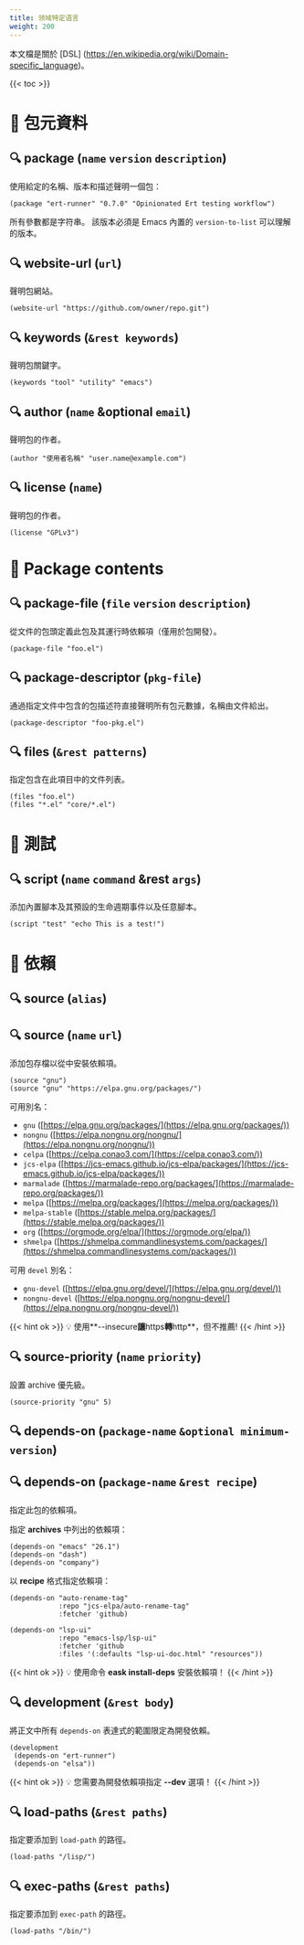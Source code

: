 ```yaml
---
title: 领域特定语言
weight: 200
---
```


本文檔是關於 [DSL] (https://en.wikipedia.org/wiki/Domain-specific_language)。

{{< toc >}}

# 🚩 包元資料

## 🔍 **package** (`name` `version` `description`)

使用給定的名稱、版本和描述聲明一個包：

```elisp
(package "ert-runner" "0.7.0" "Opinionated Ert testing workflow")
```

所有參數都是字符串。 該版本必須是 Emacs 內置的 `version-to-list` 可以理解的版本。

## 🔍 **website-url** (`url`)

聲明包網站。

```elisp
(website-url "https://github.com/owner/repo.git")
```

## 🔍 **keywords** (`&rest keywords`)

聲明包關鍵字。

```elisp
(keywords "tool" "utility" "emacs")
```

## 🔍 **author** (`name` &optional `email`)

聲明包的作者。

```elisp
(author "使用者名稱" "user.name@example.com")
```

## 🔍 **license** (`name`)

聲明包的作者。

```elisp
(license "GPLv3")
```

# 🚩 Package contents

## 🔍 **package-file** (`file` `version` `description`)

從文件的包頭定義此包及其運行時依賴項（僅用於包開發）。

```elisp
(package-file "foo.el")
```

## 🔍 **package-descriptor** (`pkg-file`)

通過指定文件中包含的包描述符直接聲明所有包元數據，名稱由文件給出。

```elisp
(package-descriptor "foo-pkg.el")
```

## 🔍 **files** (`&rest patterns`)

指定包含在此項目中的文件列表。

```elisp
(files "foo.el")
(files "*.el" "core/*.el")
```

# 🚩 測試

## 🔍 **script** (`name` `command` &rest `args`)

添加內置腳本及其預設的生命週期事件以及任意腳本。

```elisp
(script "test" "echo This is a test!")
```

# 🚩 依賴

## 🔍 **source** (`alias`)

## 🔍 **source** (`name` `url`)

添加包存檔以從中安裝依賴項。

```elisp
(source "gnu")
(source "gnu" "https://elpa.gnu.org/packages/")
```

可用別名：

- `gnu` ([https://elpa.gnu.org/packages/](https://elpa.gnu.org/packages/))
- `nongnu` ([https://elpa.nongnu.org/nongnu/](https://elpa.nongnu.org/nongnu/))
- `celpa` ([https://celpa.conao3.com/](https://celpa.conao3.com/))
- `jcs-elpa` ([https://jcs-emacs.github.io/jcs-elpa/packages/](https://jcs-emacs.github.io/jcs-elpa/packages/))
- `marmalade` ([https://marmalade-repo.org/packages/](https://marmalade-repo.org/packages/))
- `melpa` ([https://melpa.org/packages/](https://melpa.org/packages/))
- `melpa-stable` ([https://stable.melpa.org/packages/](https://stable.melpa.org/packages/))
- `org` ([https://orgmode.org/elpa/](https://orgmode.org/elpa/))
- `shmelpa` ([https://shmelpa.commandlinesystems.com/packages/](https://shmelpa.commandlinesystems.com/packages/))

可用 `devel` 別名：

- `gnu-devel` ([https://elpa.gnu.org/devel/](https://elpa.gnu.org/devel/))
- `nongnu-devel` ([https://elpa.nongnu.org/nongnu-devel/](https://elpa.nongnu.org/nongnu-devel/))

{{< hint ok >}}
💡 使用**--insecure**讓**https**轉**http**，但不推薦!
{{< /hint >}}

## 🔍 **source-priority** (`name` `priority`)

設置 archive 優先級。

```elisp
(source-priority "gnu" 5)
```

## 🔍 **depends-on** (`package-name` `&optional minimum-version`)

## 🔍 **depends-on** (`package-name` `&rest recipe`)

指定此包的依賴項。

指定 **archives** 中列出的依賴項：

```elisp
(depends-on "emacs" "26.1")
(depends-on "dash")
(depends-on "company")
```

以 **recipe** 格式指定依賴項：

```elisp
(depends-on "auto-rename-tag" 
            :repo "jcs-elpa/auto-rename-tag" 
            :fetcher 'github)

(depends-on "lsp-ui" 
            :repo "emacs-lsp/lsp-ui"
            :fetcher 'github
            :files '(:defaults "lsp-ui-doc.html" "resources"))
```

{{< hint ok >}}
💡 使用命令 **eask install-deps** 安裝依賴項！
{{< /hint >}}

## 🔍 **development** (`&rest body`)

將正文中所有 `depends-on` 表達式的範圍限定為開發依賴。

```elisp
(development
 (depends-on "ert-runner")
 (depends-on "elsa"))
```

{{< hint ok >}}
💡 您需要為開發依賴項指定 **--dev** 選項！
{{< /hint >}}

## 🔍 **load-paths** (`&rest paths`)

指定要添加到 `load-path` 的路徑。

```elisp
(load-paths "/lisp/")
```

## 🔍 **exec-paths** (`&rest paths`)

指定要添加到 `exec-path` 的路徑。

```elisp
(load-paths "/bin/")
```
